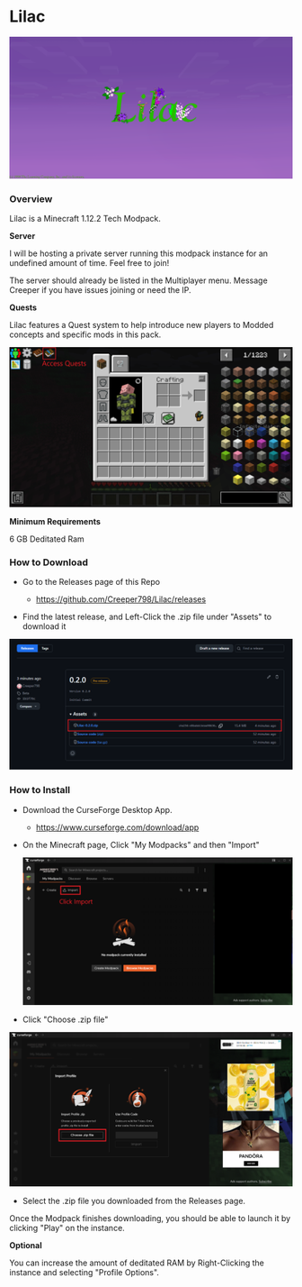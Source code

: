 # Lilac

![](readme_images/readmeHeader.png)



### Overview

Lilac is a Minecraft 1.12.2 Tech Modpack.



**Server**

I will be hosting a private server running this modpack instance for an undefined amount of time. Feel free to join!

The server should already be listed in the Multiplayer menu. Message Creeper if you have issues joining or need the IP.



**Quests**

Lilac features a Quest system to help introduce new players to Modded concepts and specific mods in this pack.

![](readme_images/readmeQuests.png)



**Minimum Requirements**

6 GB Deditated Ram





### How to Download

* Go to the Releases page of this Repo
  
  * https://github.com/Creeper798/Lilac/releases

* Find the latest release, and Left-Click the .zip file under "Assets" to download it

![](readme_images/readmeDownload.png)





### How to Install

* Download the CurseForge Desktop App.
  
  * https://www.curseforge.com/download/app

* On the Minecraft page, Click "My Modpacks" and then "Import"
  
  ![](readme_images/readmeInstall_Import.png)
  
  

* Click "Choose .zip file"

![](readme_images/readmeInstall_chooseZip.png)



* Select the .zip file you downloaded from the Releases page.



Once the Modpack finishes downloading, you should be able to launch it by clicking "Play" on the instance.



**Optional**

You can increase the amount of deditated RAM by Right-Clicking the instance and selecting "Profile Options".
